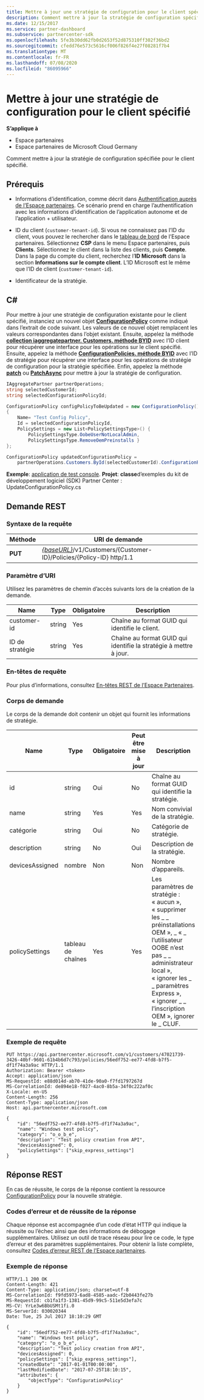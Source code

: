 ```yaml
---
title: Mettre à jour une stratégie de configuration pour le client spécifié
description: Comment mettre à jour la stratégie de configuration spécifiée pour le client spécifié.
ms.date: 12/15/2017
ms.service: partner-dashboard
ms.subservice: partnercenter-sdk
ms.openlocfilehash: 5fe3b30dd62fb0d2653f52d875310ff302f36bd2
ms.sourcegitcommit: cfedd76e573c5616cf006f826f4e27f08281f7b4
ms.translationtype: MT
ms.contentlocale: fr-FR
ms.lasthandoff: 07/08/2020
ms.locfileid: "86095966"
---
```

# <a name="update-a-configuration-policy-for-the-specified-customer"></a>Mettre à jour une stratégie de configuration pour le client spécifié

**S’applique à**

- Espace partenaires
- Espace partenaires de Microsoft Cloud Germany

Comment mettre à jour la stratégie de configuration spécifiée pour le client spécifié.

## <a name="prerequisites"></a>Prérequis

- Informations d’identification, comme décrit dans [Authentification auprès de l’Espace partenaires](partner-center-authentication.md). Ce scénario prend en charge l’authentification avec les informations d’identification de l’application autonome et de l’application + utilisateur.

- ID du client (`customer-tenant-id`). Si vous ne connaissez pas l’ID du client, vous pouvez le rechercher dans le [tableau de bord](https://partner.microsoft.com/dashboard) de l’Espace partenaires. Sélectionnez **CSP** dans le menu Espace partenaires, puis **Clients**. Sélectionnez le client dans la liste des clients, puis **Compte**. Dans la page du compte du client, recherchez l’**ID Microsoft** dans la section **Informations sur le compte client**. L’ID Microsoft est le même que l’ID de client (`customer-tenant-id`).

- Identificateur de la stratégie.

## <a name="c"></a>C\#

Pour mettre à jour une stratégie de configuration existante pour le client spécifié, instanciez un nouvel objet [**ConfigurationPolicy**](https://docs.microsoft.com/dotnet/api/microsoft.store.partnercenter.models.devicesdeployment.configurationpolicy) comme indiqué dans l’extrait de code suivant. Les valeurs de ce nouvel objet remplacent les valeurs correspondantes dans l’objet existant. Ensuite, appelez la méthode [**collection iaggregatepartner. Customers. méthode BYID**](https://docs.microsoft.com/dotnet/api/microsoft.store.partnercenter.customers.icustomercollection.byid) avec l’ID client pour récupérer une interface pour les opérations sur le client spécifié. Ensuite, appelez la méthode [**ConfigurationPolicies. méthode BYID**](https://docs.microsoft.com/dotnet/api/microsoft.store.partnercenter.devicesdeployment.iconfigurationpolicycollection.byid) avec l’ID de stratégie pour récupérer une interface pour les opérations de stratégie de configuration pour la stratégie spécifiée. Enfin, appelez la méthode [**patch**](https://docs.microsoft.com/dotnet/api/microsoft.store.partnercenter.devicesdeployment.iconfigurationpolicy.patch) ou [**PatchAsync**](https://docs.microsoft.com/dotnet/api/microsoft.store.partnercenter.devicesdeployment.iconfigurationpolicy.patchasync) pour mettre à jour la stratégie de configuration.

``` csharp
IAggregatePartner partnerOperations;
string selectedCustomerId;
string selectedConfigurationPolicyId;

ConfigurationPolicy configPolicyToBeUpdated = new ConfigurationPolicy()
{
    Name= "Test Config Policy",
    Id = selectedConfigurationPolicyId,
    PolicySettings = new List<PolicySettingsType>() {
        PolicySettingsType.OobeUserNotLocalAdmin,
        PolicySettingsType.RemoveOemPreinstalls }
};

ConfigurationPolicy updatedConfigurationPolicy =
    partnerOperations.Customers.ById(selectedCustomerId).ConfigurationPolicies.ById(selectedConfigurationPolicyId).Patch(configPolicyToBeUpdated);
```

**Exemple**: [application de test console](console-test-app.md). **Projet**: **classe**d’exemples du kit de développement logiciel (SDK) Partner Center : UpdateConfigurationPolicy.cs

## <a name="rest-request"></a>Demande REST

### <a name="request-syntax"></a>Syntaxe de la requête

| Méthode  | URI de demande                                                                                          |
|---------|------------------------------------------------------------------------------------------------------|
| **PUT** | [*{baseURL}*](partner-center-rest-urls.md)/v1/Customers/{Customer-ID}/Policies/{Policy-ID} http/1.1 |

### <a name="uri-parameter"></a>Paramètre d’URI

Utilisez les paramètres de chemin d’accès suivants lors de la création de la demande.

| Name        | Type   | Obligatoire | Description                                                   |
|-------------|--------|----------|---------------------------------------------------------------|
| customer-id | string | Yes      | Chaîne au format GUID qui identifie le client.         |
| ID de stratégie   | string | Yes      | Chaîne au format GUID qui identifie la stratégie à mettre à jour. |

### <a name="request-headers"></a>En-têtes de requête

Pour plus d’informations, consultez [En-têtes REST de l’Espace Partenaires](headers.md).

### <a name="request-body"></a>Corps de demande

Le corps de la demande doit contenir un objet qui fournit les informations de stratégie.

| Name            | Type             | Obligatoire | Peut être mise à jour | Description                                                                                                                                              |
|-----------------|------------------|----------|-----------|----------------------------------------------------------------------------------------------------------------------------------------------------------|
| id              | string           | Oui      | No        | Chaîne au format GUID qui identifie la stratégie.                                                                                                    |
| name            | string           | Yes      | Yes       | Nom convivial de la stratégie.                                                                                                                         |
| catégorie        | string           | Oui      | No        | Catégorie de stratégie.                                                                                                                                     |
| description     | string           | No       | Oui       | Description de la stratégie.                                                                                                                                  |
| devicesAssigned | nombre           | Non       | Non        | Nombre d’appareils.                                                                                                                                   |
| policySettings  | tableau de chaînes | Yes      | Yes       | Les paramètres de stratégie : « aucun », « supprimer les \_ \_ préinstallations OEM », \_ « \_ l’utilisateur OOBE n’est pas \_ \_ administrateur local », « ignorer les \_ \_ paramètres Express », « ignorer \_ \_ l’inscription OEM », ignorer le \_ CLUF. |

### <a name="request-example"></a>Exemple de requête

```http
PUT https://api.partnercenter.microsoft.com/v1/customers/47021739-3426-40bf-9601-61b4b6d7c793/policies/56edf752-ee77-4fd8-b7f5-df1f74a3a9ac HTTP/1.1
Authorization: Bearer <token>
Accept: application/json
MS-RequestId: e88d014d-ab70-41de-90a0-f7fd1797267d
MS-CorrelationId: de894e18-f027-4ac0-8b5a-34f0c222af0c
X-Locale: en-US
Content-Length: 256
Content-Type: application/json
Host: api.partnercenter.microsoft.com

{
    "id": "56edf752-ee77-4fd8-b7f5-df1f74a3a9ac",
    "name": "Windows test policy",
    "category": "o_o_b_e",
    "description": "Test policy creation from API",
    "devicesAssigned": 0,
    "policySettings": ["skip_express_settings"]
}
```

## <a name="rest-response"></a>Réponse REST

En cas de réussite, le corps de la réponse contient la ressource [ConfigurationPolicy](device-deployment-resources.md#configurationpolicy) pour la nouvelle stratégie.

### <a name="response-success-and-error-codes"></a>Codes d’erreur et de réussite de la réponse

Chaque réponse est accompagnée d’un code d’état HTTP qui indique la réussite ou l’échec ainsi que des informations de débogage supplémentaires. Utilisez un outil de trace réseau pour lire ce code, le type d’erreur et des paramètres supplémentaires. Pour obtenir la liste complète, consultez [Codes d’erreur REST de l’Espace partenaires](error-codes.md).

### <a name="response-example"></a>Exemple de réponse

```http
HTTP/1.1 200 OK
Content-Length: 421
Content-Type: application/json; charset=utf-8
MS-CorrelationId: f9fd5973-6ad8-4585-aadc-f2b0443fe27b
MS-RequestId: cb1fa1f3-1381-45d9-99c5-511e5d3efa7c
MS-CV: YrLe3w6BbUSMt1fi.0
MS-ServerId: 030020344
Date: Tue, 25 Jul 2017 18:10:29 GMT

{
    "id": "56edf752-ee77-4fd8-b7f5-df1f74a3a9ac",
    "name": "Windows test policy",
    "category": "o_o_b_e",
    "description": "Test policy creation from API",
    "devicesAssigned": 0,
    "policySettings": ["skip_express_settings"],
    "createdDate": "2017-01-01T00:00:00",
    "lastModifiedDate": "2017-07-25T18:10:15",
    "attributes": {
        "objectType": "ConfigurationPolicy"
    }
}
```
